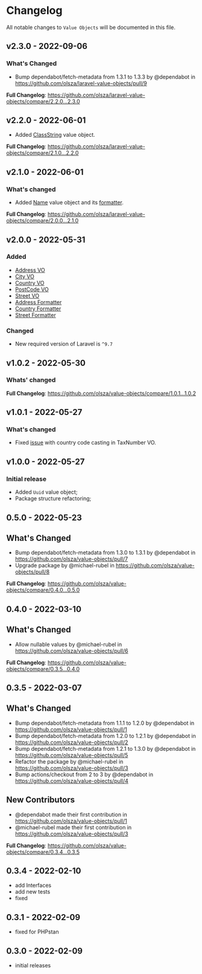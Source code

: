 # Changelog

All notable changes to `Value Objects` will be documented in this file.

## v2.3.0 - 2022-09-06

### What's Changed

- Bump dependabot/fetch-metadata from 1.3.1 to 1.3.3 by @dependabot in https://github.com/olsza/laravel-value-objects/pull/9

**Full Changelog**: https://github.com/olsza/laravel-value-objects/compare/2.2.0...2.3.0

## v2.2.0 - 2022-06-01

- Added [ClassString](https://github.com/olsza/laravel-value-objects/blob/main/src/Complex/ClassString.php) value object.

**Full Changelog**: https://github.com/olsza/laravel-value-objects/compare/2.1.0...2.2.0

## v2.1.0 - 2022-06-01

### What's changed

- Added [Name](https://github.com/olsza/laravel-value-objects/blob/main/src/Complex/Name.php) value object and its [formatter](https://github.com/olsza/laravel-value-objects/blob/main/src/Formatters/NameFormatter.php).

**Full Changelog**: https://github.com/olsza/laravel-value-objects/compare/2.0.0...2.1.0

## v2.0.0 - 2022-05-31

### Added

- [Address VO](https://github.com/olsza/laravel-value-objects/blob/main/src/Custom/Address.php)
- [City VO](https://github.com/olsza/laravel-value-objects/blob/main/src/Custom/City.php)
- [Country VO](https://github.com/olsza/laravel-value-objects/blob/main/src/Custom/Country.php)
- [PostCode VO](https://github.com/olsza/laravel-value-objects/blob/main/src/Custom/PostCode.php)
- [Street VO](https://github.com/olsza/laravel-value-objects/blob/main/src/Custom/Street.php)
- [Address Formatter](https://github.com/olsza/laravel-value-objects/blob/main/src/Formatters/AddressFormatter.php)
- [Country Formatter](https://github.com/olsza/laravel-value-objects/blob/main/src/Formatters/CountryFormatter.php)
- [Street Formatter](https://github.com/olsza/laravel-value-objects/blob/main/src/Formatters/StreetFormatter.php)

### Changed

- New required version of Laravel is `^9.7`

## v1.0.2 - 2022-05-30

### Whats' changed

**Full Changelog**: https://github.com/olsza/value-objects/compare/1.0.1...1.0.2

## v1.0.1 - 2022-05-27

### What's changed

- Fixed [issue](https://github.com/olsza/value-objects/commit/2f2c1c0ff5eb1e5210dd2fa2d84cab5102f8e0dc) with country code casting in TaxNumber VO.

## v1.0.0 - 2022-05-27

### Initial release

- Added `Uuid` value object;
- Package structure refactoring;

## 0.5.0 - 2022-05-23

## What's Changed

- Bump dependabot/fetch-metadata from 1.3.0 to 1.3.1 by @dependabot in https://github.com/olsza/value-objects/pull/7
- Upgrade package by @michael-rubel in https://github.com/olsza/value-objects/pull/8

**Full Changelog**: https://github.com/olsza/value-objects/compare/0.4.0...0.5.0

## 0.4.0 - 2022-03-10

## What's Changed

- Allow nullable values by @michael-rubel in https://github.com/olsza/value-objects/pull/6

**Full Changelog**: https://github.com/olsza/value-objects/compare/0.3.5...0.4.0

## 0.3.5 - 2022-03-07

## What's Changed

- Bump dependabot/fetch-metadata from 1.1.1 to 1.2.0 by @dependabot in https://github.com/olsza/value-objects/pull/1
- Bump dependabot/fetch-metadata from 1.2.0 to 1.2.1 by @dependabot in https://github.com/olsza/value-objects/pull/2
- Bump dependabot/fetch-metadata from 1.2.1 to 1.3.0 by @dependabot in https://github.com/olsza/value-objects/pull/5
- Refactor the package by @michael-rubel in https://github.com/olsza/value-objects/pull/3
- Bump actions/checkout from 2 to 3 by @dependabot in https://github.com/olsza/value-objects/pull/4

## New Contributors

- @dependabot made their first contribution in https://github.com/olsza/value-objects/pull/1
- @michael-rubel made their first contribution in https://github.com/olsza/value-objects/pull/3

**Full Changelog**: https://github.com/olsza/value-objects/compare/0.3.4...0.3.5

## 0.3.4 - 2022-02-10

- add Interfaces
- add new tests
- fixed

## 0.3.1 - 2022-02-09

- fixed for PHPstan

## 0.3.0 - 2022-02-09

- initial releases
